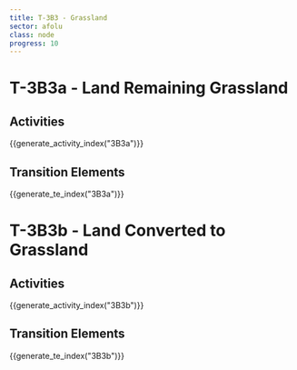 ```yaml
---
title: T-3B3 - Grassland
sector: afolu
class: node
progress: 10
---
```


# T-3B3a - Land Remaining Grassland

## Activities

{{generate_activity_index("3B3a")}}


## Transition Elements

{{generate_te_index("3B3a")}}


# T-3B3b - Land Converted to Grassland

## Activities

{{generate_activity_index("3B3b")}}


## Transition Elements

{{generate_te_index("3B3b")}}
